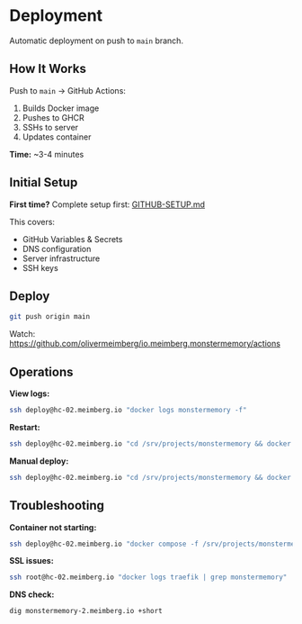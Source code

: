 # Deployment

Automatic deployment on push to `main` branch.

## How It Works

Push to `main` → GitHub Actions:
1. Builds Docker image
2. Pushes to GHCR
3. SSHs to server
4. Updates container

**Time:** ~3-4 minutes

## Initial Setup

**First time?** Complete setup first: [GITHUB-SETUP.md](GITHUB-SETUP.md)

This covers:
- GitHub Variables & Secrets
- DNS configuration
- Server infrastructure
- SSH keys

## Deploy

```bash
git push origin main
```

Watch: https://github.com/olivermeimberg/io.meimberg.monstermemory/actions

## Operations

**View logs:**
```bash
ssh deploy@hc-02.meimberg.io "docker logs monstermemory -f"
```

**Restart:**
```bash
ssh deploy@hc-02.meimberg.io "cd /srv/projects/monstermemory && docker compose restart"
```

**Manual deploy:**
```bash
ssh deploy@hc-02.meimberg.io "cd /srv/projects/monstermemory && docker compose pull && docker compose up -d"
```

## Troubleshooting

**Container not starting:**
```bash
ssh deploy@hc-02.meimberg.io "docker compose -f /srv/projects/monstermemory/docker-compose.yml logs"
```

**SSL issues:**
```bash
ssh root@hc-02.meimberg.io "docker logs traefik | grep monstermemory"
```

**DNS check:**
```bash
dig monstermemory-2.meimberg.io +short
```


